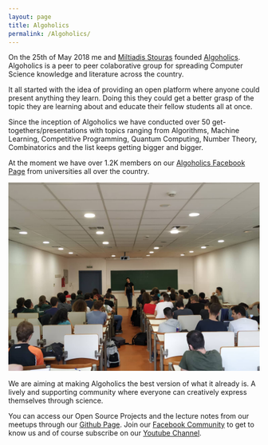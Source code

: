```yaml
---
layout: page
title: Algoholics
permalink: /Algoholics/
---
```


On the 25th of May 2018 me and [Miltiadis Stouras](https://github.com/mstou)
founded [Algoholics](https://github.com/algoholics-ntua). 
Algoholics is a peer to peer colaborative group for
spreading Computer Science knowledge and literature across the country.

It all started with the idea of providing an open platform where anyone could
present anything they learn. Doing this they could get a better grasp of the
topic they are learning about and educate their fellow students all at once.

Since the inception of Algoholics we have conducted over 50
get-togethers/presentations with topics ranging from Algorithms, Machine
Learning, Competitive Programming, Quantum Computing, Number Theory, Combinatorics and the list
keeps getting bigger and bigger.

At the moment we have over 1.2K members on our [Algoholics Facebook
Page](https://www.facebook.com/groups/2093168194256744) from universities all
over the country.

![Algoholics Meetup in the pre-COVID19 Era](algoholics.jpg)

We are aiming at making Algoholics the best version of what it already is. A lively and
supporting community where everyone can creatively express themselves through
science.

You can access our Open Source Projects and the lecture notes from our meetups 
through our [Github Page](https://github.com/algoholics-ntua). Join our [Facebook
Community](https://www.facebook.com/groups/2093168194256744/) to get
to know us and of course subscribe on our [Youtube
Channel](https://www.youtube.com/channel/UCVhaU_PzGJpeVWQrAT8_LeQ).
